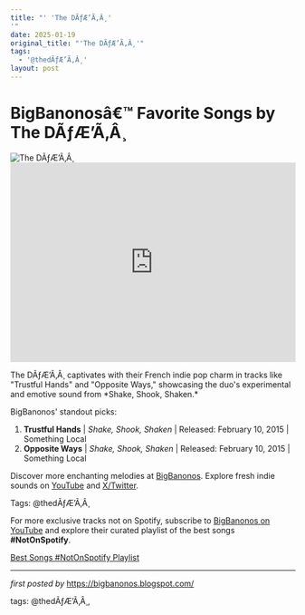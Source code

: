 ```yaml
---
title: "' 'The DÃƒÆ’Ã‚Â¸'
'"
date: 2025-01-19
original_title: "'The DÃƒÆ’Ã‚Â¸'"
tags:
  - '@thedÃƒÆ’Ã‚Â¸'
layout: post
---
```

<!-- Title of the Post -->
<h1 >BigBanonosâ€™ Favorite Songs by The DÃƒÆ’Ã‚Â¸</h1> <!-- Featured Image -->
<div > <img src="https://i.scdn.co/image/0d94f0d43132aa9762a9958e4eba50c049d956ce" alt="The DÃƒÆ’Ã‚Â¸">
</div> <!-- Spotify Embed -->
<div > <iframe src="https://open.spotify.com/embed/playlist/6ah1ODihzeImL4M8f1kTHd?utm_source=generator" width="100%" height="352" frameBorder="0" allowfullscreen="" allow="autoplay; clipboard-write; encrypted-media; fullscreen; picture-in-picture" loading="lazy"></iframe>
</div> <!-- Introductory Text -->
<p >The DÃƒÆ’Ã‚Â¸ captivates with their French indie pop charm in tracks like "Trustful Hands" and "Opposite Ways," showcasing the duo's experimental and emotive sound from *Shake, Shook, Shaken.*</p> <!-- Song Highlights -->
<div > <p>BigBanonos' standout picks:</p> <ol> <li><strong>Trustful Hands</strong> | <em>Shake, Shook, Shaken</em> | Released: February 10, 2015 | Something Local</li> <li><strong>Opposite Ways</strong> | <em>Shake, Shook, Shaken</em> | Released: February 10, 2015 | Something Local</li> </ol>
</div> <!-- Footer Links -->
<div > <p>Discover more enchanting melodies at <a href="https://bigbanonos.blogspot.com/" target="_blank">BigBanonos</a>. Explore fresh indie sounds on <a href="https://www.youtube.com/@BigBanonos" target="_blank">YouTube</a> and <a href="https://x.com/bigbanonos" target="_blank">X/Twitter</a>.</p>
</div> <!-- Tags -->
<p >Tags: @thedÃƒÆ’Ã‚Â¸</p> 

<!--Subscribe and Playlist Links-->
<div>
    <p>For more exclusive tracks not on Spotify, subscribe to <a href="https://www.youtube.com/@BigBanonos" target="_blank">BigBanonos on YouTube</a> and explore their curated playlist of the best songs <strong>#NotOnSpotify</strong>.</p>
    <p><a href="https://www.youtube.com/playlist?list=PLtuNtuTatqI0kFahUCbtbfenC_ET5O_tr" target="_blank">Best Songs #NotOnSpotify Playlist<br /></a></p></div>

<hr />

<p><em>first posted by</em> <a href="https://bigbanonos.blogspot.com/" rel="noopener" target="_new">https://bigbanonos.blogspot.com/</a></p>

<p>tags: @thedÃƒÆ’Ã‚Â¸,</p>
